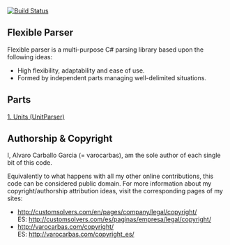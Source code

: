 
[![Build Status](https://travis-ci.org/varocarbas/FlexibleParser.svg?branch=master)](https://travis-ci.org/varocarbas/FlexibleParser)
## Flexible Parser

Flexible parser is a multi-purpose C# parsing library based upon the following ideas:

- High flexibility, adaptability and ease of use.
- Formed by independent parts managing well-delimited situations.

## Parts
[1. Units (UnitParser)](https://github.com/varocarbas/FlexibleParser/blob/master/1_units/)


## Authorship & Copyright

I, Alvaro Carballo Garcia (= varocarbas), am the sole author of each single bit of this code.

Equivalently to what happens with all my other online contributions, this code can be considered public domain. For more information about my copyright/authorship attribution ideas, visit the corresponding pages of my sites:
- http://customsolvers.com/en/pages/company/legal/copyright/<br/> 
ES: http://customsolvers.com/es/paginas/empresa/legal/copyright/
- http://varocarbas.com/copyright/<br/>ES: http://varocarbas.com/copyright_es/
